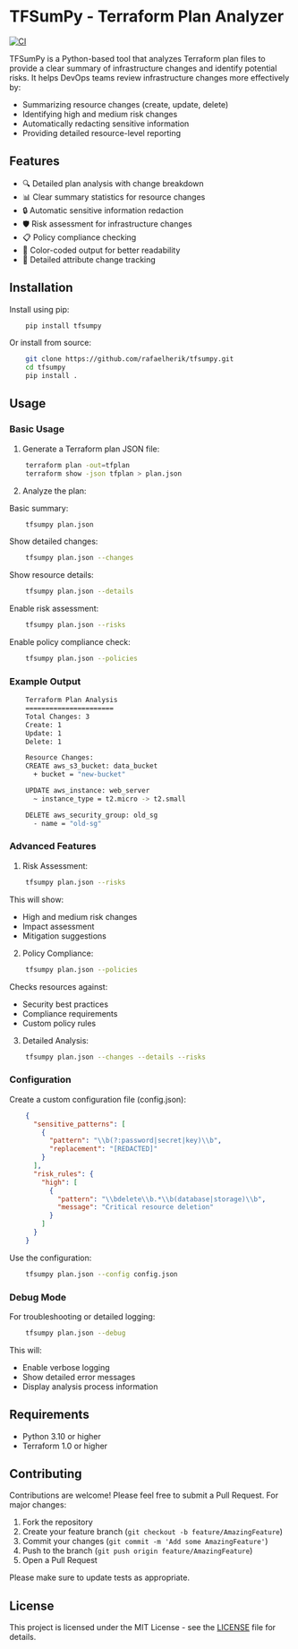 # TFSumPy - Terraform Plan Analyzer

[![CI](https://github.com/rafaelherik/tfsumpy/actions/workflows/ci.yaml/badge.svg)](https://github.com/rafaelherik/tfsumpy/actions/workflows/ci.yaml)

TFSumPy is a Python-based tool that analyzes Terraform plan files to provide a clear summary of infrastructure changes and identify potential risks. It helps DevOps teams review infrastructure changes more effectively by:

- Summarizing resource changes (create, update, delete)
- Identifying high and medium risk changes
- Automatically redacting sensitive information
- Providing detailed resource-level reporting

## Features

- 🔍 Detailed plan analysis with change breakdown
- 📊 Clear summary statistics for resource changes
- 🔒 Automatic sensitive information redaction
- 🛡️ Risk assessment for infrastructure changes
- 📋 Policy compliance checking
- 🎨 Color-coded output for better readability
- 🔄 Detailed attribute change tracking

## Installation

Install using pip:
```bash
    pip install tfsumpy
```
Or install from source:
```bash
    git clone https://github.com/rafaelherik/tfsumpy.git
    cd tfsumpy
    pip install .
```
## Usage

### Basic Usage

1. Generate a Terraform plan JSON file:
```bash
    terraform plan -out=tfplan
    terraform show -json tfplan > plan.json
```

2. Analyze the plan:

Basic summary:
```bash
    tfsumpy plan.json
```

Show detailed changes:
```bash
    tfsumpy plan.json --changes
```

Show resource details:
```bash
    tfsumpy plan.json --details
```

Enable risk assessment:
```bash
    tfsumpy plan.json --risks
```

Enable policy compliance check:
```bash
    tfsumpy plan.json --policies
```

### Example Output

```bash
    Terraform Plan Analysis
    ======================
    Total Changes: 3
    Create: 1
    Update: 1
    Delete: 1

    Resource Changes:
    CREATE aws_s3_bucket: data_bucket
      + bucket = "new-bucket"

    UPDATE aws_instance: web_server
      ~ instance_type = t2.micro -> t2.small

    DELETE aws_security_group: old_sg
      - name = "old-sg"
```
### Advanced Features

1. Risk Assessment:

```bash
    tfsumpy plan.json --risks
```

This will show:
- High and medium risk changes
- Impact assessment
- Mitigation suggestions

2. Policy Compliance:

```bash
    tfsumpy plan.json --policies
```

Checks resources against:
- Security best practices
- Compliance requirements
- Custom policy rules

3. Detailed Analysis:

```bash
    tfsumpy plan.json --changes --details --risks
```

### Configuration

Create a custom configuration file (config.json):

```json
    {
      "sensitive_patterns": [
        {
          "pattern": "\\b(?:password|secret|key)\\b",
          "replacement": "[REDACTED]"
        }
      ],
      "risk_rules": {
        "high": [
          {
            "pattern": "\\bdelete\\b.*\\b(database|storage)\\b",
            "message": "Critical resource deletion"
          }
        ]
      }
    }
```

Use the configuration:

```bash
    tfsumpy plan.json --config config.json
```

### Debug Mode

For troubleshooting or detailed logging:

```bash
    tfsumpy plan.json --debug
```

This will:
- Enable verbose logging
- Show detailed error messages
- Display analysis process information

## Requirements

- Python 3.10 or higher
- Terraform 1.0 or higher

## Contributing

Contributions are welcome! Please feel free to submit a Pull Request. For major changes:

1. Fork the repository
2. Create your feature branch (`git checkout -b feature/AmazingFeature`)
3. Commit your changes (`git commit -m 'Add some AmazingFeature'`)
4. Push to the branch (`git push origin feature/AmazingFeature`)
5. Open a Pull Request

Please make sure to update tests as appropriate.

## License

This project is licensed under the MIT License - see the [LICENSE](LICENSE) file for details.
